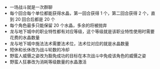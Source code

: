 - 一场战斗就是一次群聊
- 每个回合每个单位都能获得水晶，第一回合获得 1 个，第二回合获得 2 个，直到 20 回合后都是 20 个
- 每个角色最多只能保留 20 个水晶，多余的将被抛弃
- 龙与地下城中的职业特性都有对应等级，这个等级就是该职业特性使用时需要花费的水晶数量
- 龙与地下城中施法法术需要法术位，法术位对应的就是水晶数量
- 短休和长休改为战斗轮数的冷却
- 野蛮人威慑之姿改为豁免成功的目标在本次战斗中免疫该角色的威慑之姿
- 野蛮人狂暴改为消耗等级数量的水晶激活
